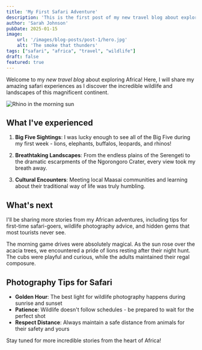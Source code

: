 ```yaml
---
title: 'My First Safari Adventure'
description: 'This is the first post of my new travel blog about exploring Africa.'
author: 'Sarah Johnson'
pubDate: 2025-01-15
image:
    url: '/images/blog-posts/post-1/hero.jpg'
    alt: 'The smoke that thunders'
tags: ["safari", "africa", "travel", "wildlife"]
draft: false
featured: true
---
```



Welcome to my _new travel blog_ about exploring Africa! Here, I will share my amazing safari experiences as I discover the incredible wildlife and landscapes of this magnificent continent.

![Rhino in the morning sun](/images/blog-posts/post-1/rhino-sunrise.jpg "Image title if required")

## What I've experienced

1. **Big Five Sightings**: I was lucky enough to see all of the Big Five during my first week - lions, elephants, buffalos, leopards, and rhinos!

2. **Breathtaking Landscapes**: From the endless plains of the Serengeti to the dramatic escarpments of the Ngorongoro Crater, every view took my breath away.

3. **Cultural Encounters**: Meeting local Maasai communities and learning about their traditional way of life was truly humbling.

## What's next

I'll be sharing more stories from my African adventures, including tips for first-time safari-goers, wildlife photography advice, and hidden gems that most tourists never see.

The morning game drives were absolutely magical. As the sun rose over the acacia trees, we encountered a pride of lions resting after their night hunt. The cubs were playful and curious, while the adults maintained their regal composure.

## Photography Tips for Safari

- **Golden Hour**: The best light for wildlife photography happens during sunrise and sunset
- **Patience**: Wildlife doesn't follow schedules - be prepared to wait for the perfect shot
- **Respect Distance**: Always maintain a safe distance from animals for their safety and yours

Stay tuned for more incredible stories from the heart of Africa!